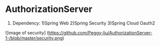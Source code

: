 # AuthorizationServer

1. Dependency:
1)Spring Web
2)Spring Security
3)Spring Cloud Oauth2

![image of security]
(https://github.com/Peggy-liu/AuthorizationServer-1-/blob/master/security.png)
